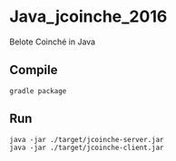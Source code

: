 # Java_jcoinche_2016
Belote Coinché in Java

## Compile
```
gradle package
```
## Run
```
java -jar ./target/jcoinche-server.jar
java -jar ./target/jcoinche-client.jar
```
